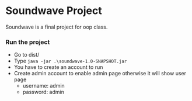 # Soundwave Project
Soundwave is a final project for oop class.

### Run the project
- Go to dist/
- Type `java -jar .\soundwave-1.0-SNAPSHOT.jar`
- You have to create an account to run
- Create admin account to enable admin page otherwise it will show user page
  - username: admin
  - password: admin